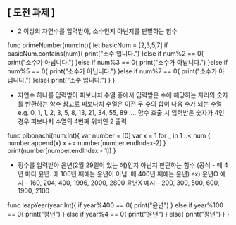 ## [ 도전 과제 ]



- 2 이상의 자연수를 입력받아, 소수인지 아닌지를 판별하는 함수 

func primeNumber(num:Int){
    let basicNum = [2,3,5,7]
    if basicNum.contains(num){
        print("소수 입니다.")
    }else if num%2 == 0{
        print("소수가 아닙니다.")
    }else if num%3 == 0{
        print("소수가 아닙니다.")
    }else if num%5 == 0{
        print("소수가 아닙니다.")
    }else if num%7 == 0{
        print("소수가 아닙니다.")
    }else{
        print("소수 입니다.")
    }
}


- 자연수 하나를 입력받아 피보나치 수열 중에서 입력받은 수에 해당하는 자리의 숫자를 반환하는 함수 
참고로 피보나치 수열은 이전 두 수의 합이 다음 수가 되는 수열 e.g. 0, 1, 1, 2, 3, 5, 8, 13, 21, 34, 55, 89 .... 함수 호출 시 입력받은 숫자가 4인 경우 피보나치 수열의 4번째 위치인 2 출력

func pibonachi(num:Int){
    var number = [0]
    var x = 1
    for _ in 1 ..< num {
        number.append(x)
        x += number[number.endIndex-2]
    }
    print(number[number.endIndex - 1])
}


- 정수를 입력받아 윤년(2월 29일이 있는 해)인지 아닌지 판단하는 함수 (공식 - 매 4년 마다 윤년. 매 100년 째에는 윤년이 아님. 매 400년 째에는 윤년) ex) 윤년O 예시 - 160, 204, 400, 1996, 2000, 2800   윤년X 예시 - 200, 300, 500, 600, 1900, 2100

func leapYear(year:Int){
    if year%400 == 0{
        print("윤년")
    } else if year%100 == 0{
        print("평년")
    } else if year%4 == 0{
        print("윤년")
    } else{
        print("평년")
    }
}
